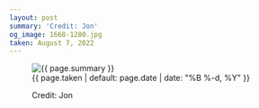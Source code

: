 ```yaml
---
layout: post
summary: 'Credit: Jon'
og_image: 1668-1280.jpg
taken: August 7, 2022
---
```


<figure class="post" data-src="{{ site.assets_url }}/{{ page.og_image }}">
<img alt="{{ page.summary }}" sizes="(min-width: 700px) 50vw, calc(100vw - 2rem)" src="{{ site.assets_url }}/1668-640.jpg" srcset="{{ site.assets_url }}/1668-320.jpg 320w, {{ site.assets_url }}/1668-640.jpg 640w, {{ site.assets_url }}/1668-960.jpg 960w, {{ site.assets_url }}/1668-1280.jpg 1280w"/>
<figcaption>
<time>{{ page.taken | default: page.date | date: "%B %-d, %Y" }}</time>
<p>Credit: Jon</p>
</figcaption>
</figure>
